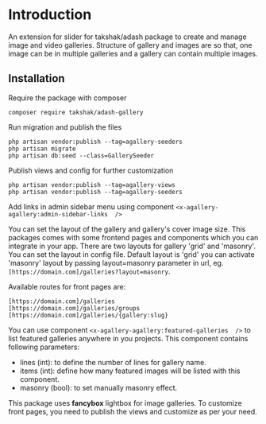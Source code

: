 
#  Introduction
An extension for slider for takshak/adash package to create and manage image and video galleries. Structure of gallery and images are so that, one image can be in multiple galleries and a gallery can contain multiple images.

##  Installation
Require the package with composer

    composer require takshak/adash-gallery

Run migration and publish the files

    php artisan vendor:publish --tag=agallery-seeders
    php artisan migrate
    php artisan db:seed --class=GallerySeeder

Publish views and config for further customization

    php artisan vendor:publish --tag=agallery-views
    php artisan vendor:publish --tag=agallery-seeders

Add links in admin sidebar menu using component `<x-agallery-agallery:admin-sidebar-links  />`

You can set the layout of the gallery and gallery's cover image size.
This packages comes with some frontend pages and components which you can integrate in your app. There are two layouts for gallery 'grid' and 'masonry'. You can set the layout in config file. Default layout is 'grid' you can activate 'masonry' layout by passing layout=masonry parameter in url, eg. `[https://domain.com]/galleries?layout=masonry`.

Available routes for front pages are:

    [https://domain.com]/galleries
    [https://domain.com]/galleries/groups
    [https://domain.com]/galleries/{gallery:slug}

You can use component `<x-agallery-agallery:featured-galleries  />` to list featured galleries anywhere in you projects. This component contains following parameters:

* lines (int): to define the number of lines for gallery name.
* items (int): define how many featured images will be listed with this component.
* masonry (bool): to set manually masonry effect.

This package uses **fancybox** lightbox for image galleries. To customize front pages, you need to publish the views and customize as per your need.
